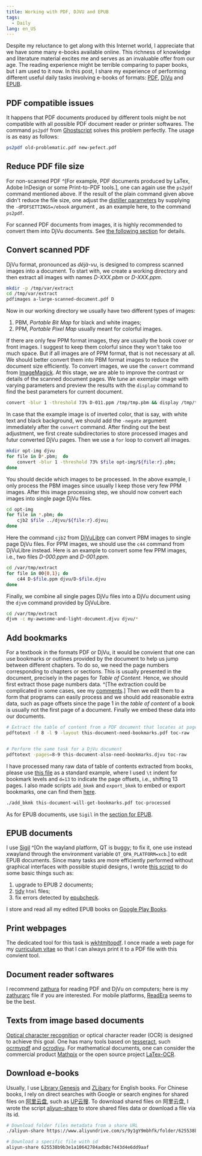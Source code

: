 ```yaml
---
title: Working with PDF, DJVU and EPUB
tags:
  - Daily
lang: en_US
---
```


Despite my reluctance to get along with this Internet world,
I appreciate that we have some many e-books available online.
This richness of knowledge and literature material excites me
and serves as an invaluable offer from our age.
The reading experience might be terrible comparing to paper books,
but I am used to it now.
In this post, I share my experience of performing different useful
daily tasks involving e-books of formats:
[PDF](https://en.wikipedia.org/wiki/Portable_Document_Format), [DjVu](https://en.wikipedia.org/wiki/DjVu) and [EPUB](https://en.wikipedia.org/wiki/EPUB).

## PDF compatible issues

It happens that PDF documents produced by different tools might
be not compatible with all possible PDF document reader or printer softwares.
The command `ps2pdf` from [Ghostscript](https://www.ghostscript.com/)
solves this problem perfectly.
The usage is as easy as follows:

```sh
ps2pdf old-problematic.pdf new-pefect.pdf
```

## Reduce PDF file size

For non-scanned PDF ^[For example, PDF documents produced by LaTex, Adobe InDesign or
some Print-to-PDF tools.],
one can again use the `ps2pdf` command mentioned above.
If the result of the plain command given above didn't reduce the file size,
one adjust the [distiller parameters](https://ghostscript.readthedocs.io/en/latest/VectorDevices.html#controls-and-features-specific-to-postscript-and-pdf-input)
by supplying the `-dPDFSETTINGS=/ebook` argument
, as an example here, to the command `ps2pdf`.

For scanned PDF documents from images, it is highly recommended
to convert them into DjVu documents.
See [the following section](#convert-scanned-pdf) for details.

## Convert scanned PDF

DjVu format, pronounced as _déjà-vu_,
is designed to compress scanned images into a document.
To start with, we create a working directory and then extract
all images with names _D-XXX.pbm_ or _D-XXX.ppm_.

```sh
mkdir -p /tmp/var/extract
cd /tmp/var/extract
pdfimages a-large-scanned-document.pdf D
```

Now in our working directory we usually have two different types of images:

1. PBM, _Portable Bit Map_ for black and white images;
2. PPM, _Portable Pixel Map_ usually meant for colorful images.

If there are only few PPM format images, they are usually
the book cover or front images.
I suggest to keep them colorful since they won't take too much space.
But if all images are of PPM format,
that is not necessary at all.
We should better convert them into PBM format images to reduce the document size efficiently.
To convert images, we use the `convert` command from [ImageMagick](https://imagemagick.org/index.php).
At this stage, we are able to improve the contrast or details
of the scanned document pages.
We tune an exemplar image with varying parameters
and preview the results
with the `display` command to find the best parameters
for current document.

```sh
convert -blur 1 -threshold 73% D-011.ppm /tmp/tmp.pbm && display /tmp/tmp.pbm
```

In case that the example image is of inverted color, that is say,
with white text and black background,
we should add the `-negate` argument immediately after the `convert` command.
After finding out the best adjustment,
we first create subdirectories to store processed images and
futur converted DjVu pages.
Then we use a `for` loop to convert all images.

```sh
mkdir opt-img djvu
for file in D*.pbm;  do
    convert -blur 1 -threshold 73% $file opt-img/${file:r}.pbm;
done
```

You should decide which images to be processed.
In the above example, I only process the PBM images
since usually I keep those very few PPM images.
After this image processing step, we should now convert
each images into single page DjVu files.

```sh
cd opt-img
for file in *.pbm; do
    cjb2 $file ../djvu/${file:r}.djvu;
done
```

Here the command `cjb2` from [DjVuLibre](https://djvu.sourceforge.net/)
can convert PBM images to single page DjVu files.
For PPM images, we should use the `c44` command from DjVuLibre instead.
Here is an example to convert some few PPM images,
i.e., two files _D-000.ppm_ and _D-001.ppm_.

```sh
cd /var/tmp/extract
for file in 00{0,1}; do
    c44 D-$file.ppm djvu/D-$file.djvu
done
```

Finally, we combine all single pages DjVu files into
a DjVu document using the `djvm` command provided by DjVuLibre.

```sh
cd /var/tmp/extract
djvm -c my-awesome-and-light-document.djvu djvu/*
```

## Add bookmarks

For a textbook in the formats PDF or DjVu,
it would be convient that one can use bookmarks or outlines provided
by the document to help us jump between different chapters.
To do so, we need the page numbers corresponding to chapters or sections.
This is usually presented in the document, precisely in the pages for _Table of Content_.
Hence, we should first extract those page numbers data.
^[The extraction could be complicated
in some cases, see my [comments](https://github.com/JingMatrix/Shell/blob/master/toc/README.md).]
Then we edit them to a form that programs can easily process
and we should add reasonable extra data, such as page offsets since
the page 1 in the _table of content_ of a book is
usually not the first page of a document.
Finally we embed these data into our documents.

```sh
# Extract the table of content from a PDF document that locates at pages 8 and 9.
pdftotext -f 8 -l 9 -layout this-document-need-bookmarks.pdf toc-raw


# Perform the same task for a DjVu document
pdftotext -pages=8-9 this-document-also-need-bookmarks.djvu toc-raw
```

I have processed many raw data of table of contents extracted from books,
please use [this file](https://github.com/JingMatrix/Shell/blob/master/toc/tocAIMordenApproach) as a standard example,
where I used `\t` indent for bookmark levels and `d=13` to indicate the page offsets,
i.e., shifting 13 pages.
I also made scripts `add_bkmk` and `export_bkmk` to embed or export bookmarks,
one can find them [here](https://github.com/JingMatrix/Shell/tree/master/scripts).

```sh
./add_bkmk this-document-will-get-bookmarks.pdf toc-processed
```

As for EPUB documents, use `Sigil` in the [section for EPUB](#epub-documents).

## EPUB documents

I use [Sigil](https://github.com/Sigil-Ebook/Sigil) ^[On the wayland platform, QT is buggy;
to fix it, one use instead xwayland through the environment variable `QT_QPA_PLATFORM=xcb`.]
to edit EPUB documents.
Since many tasks are more efficiently performed without graphical interfaces
with possible stupid designs, I wrote [this script](https://github.com/JingMatrix/Shell/blob/master/scripts/epub)
to do some basic things such as:

1. upgrade to EPUB 2 documents;
2. [tidy](https://www.html-tidy.org/) `html` files;
3. fix errors detected by [epubcheck](https://github.com/w3c/epubcheck).

I store and read all my edited EPUB books on [Google Play Books](https://play.google.com/books/ebooks).

## Print webpages

The dedicated tool for this task is [wkhtmltopdf](https://wkhtmltopdf.org/).
I once made a web page for my [curriculum vitae](https://jingmatrix.github.io/cv/)
so that I can always print it to a PDF file with this convient tool.

## Document reader softwares

I recommend [zathura](https://pwmt.org/projects/zathura/) for
reading PDF and DjVu on computers;
here is my [zathurarc](https://github.com/JingMatrix/Shell/blob/master/zathurarc) file if you are interested.
For mobile platforms, [ReadEra](https://readera.org/fr/book-reader) seems to be the best.

## Texts from image based documents

[Optical character recognition](https://en.wikipedia.org/wiki/Optical_character_recognition)
or optical character reader (OCR) is designed to achieve this goal.
One has many tools based on [tesseract](https://github.com/tesseract-ocr/tesseract),
such [ocrmypdf](https://ocrmypdf.readthedocs.io/en/latest/) and [ocrodjvu](https://github.com/jwilk-archive/ocrodjvu).
For mathematical documents, one can consider the commercial product [Mathpix](https://mathpix.com/)
or the open source project [LaTex-OCR](https://github.com/lukas-blecher/LaTeX-OCR).

## Download e-books

Usually, I use [Library Genesis](http://libgen.is/) and [ZLibary](https://en.1lib.fr/) for English books.
For Chinese books, I rely on direct searches with Google or search engines for shared files
on [阿里云盘](https://www.aliyundrive.com/), such as [UP云搜](https://www.upyunso.com/).
To download shared files on 阿里云盘, I wrote the script [aliyun-share](https://github.com/JingMatrix/Shell/blob/master/scripts/aliyun-share) to store shared files data or download a file via its id.

```sh
# Download folder files metadata from a share URL
./aliyun-share https://www.aliyundrive.com/s/9y1gY9mbhfk/folder/625538b114ca25f59c1643ea9f2ecde089f32271

# Download a specific file with id
aliyun-share 625538b9b3e1a10642784adb8c7443d4e6dd9aaf
```

